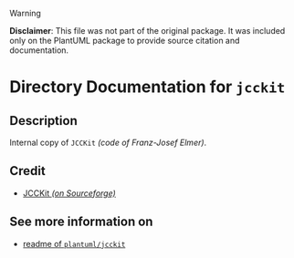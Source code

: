 > [!WARNING] 
> **Disclaimer**:
> This file was not part of the original package.
> It was included only on the PlantUML package to provide source citation and documentation.

# Directory Documentation for `jcckit`

## Description
Internal copy of `JCCKit` _(code of Franz-Josef Elmer)_.

## Credit
- [JCCKit _(on Sourceforge)_](https://jcckit.sourceforge.net)

## See more information on
- [readme of `plantuml/jcckit`](../net/sourceforge/plantuml/jcckit/readme.md)

